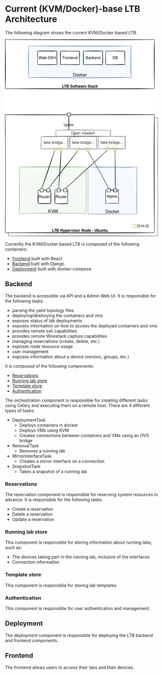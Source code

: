 
# Current (KVM/Docker)-base LTB Architecture

The following diagram shows the current KVM/Docker based LTB.

![Current LTB Architecture](../assets/drawings/ltb-stack-node.svg)

Currently the KVM/Docker based LTB is composed of the following containers:

- [Frontend](#frontend) built with React
- [Backend](#backend) built with Django
- [Deployment](#deployment) built with docker-compose

## Backend

The backend is accessible via API and a Admin Web UI.
It is responsible for the following tasks:

- parsing the yaml topology files
- deploying/destroying the containers and vms
- exposes status of lab deployments
- exposes information on how to access the deployed containers and vms
- provides remote ssh capabilities
- provides remote Wireshark capture capabilities
- managing reservations (create, delete, etc.)
- exposes node resource usage
- user management
- exposes information about a device (version, groups, etc.)

It is composed of the following components:

- [Reservations](#reservations)
- [Running lab store](#running-lab-store)
- [Template store](#template-store)
- [Authentication](#authentication)

The orchestration component is responsible for creating different tasks using Celery and executing them on a remote host.
There are 4 different types of tasks:

- DeploymentTask
  - Deploys containers in docker
  - Deploys VMs using KVM
  - Creates connections between containers and VMs using an OVS bridge
- RemovalTask
  - Removes a running lab
- MirrorInterfaceTask
  - Creates a mirror interface on a connection
- SnapshotTask
  - Takes a snapshot of a running lab

### Reservations

The reservation component is responsible for reserving system resources in advance. It is responsible for the following tasks:

- Create a reservation
- Delete a reservation
- Update a reservation

### Running lab store

This component is responsible for storing information about running labs, such as:

- The devices taking part in the running lab, inclusive of the interfaces
- Connection information

### Template store

This component is responsible for storing lab templates.

### Authentication

This component is responsible for user authentication and management.

## Deployment

The deployment component is responsible for deploying the LTB backend and frontend components.

## Frontend

The frontend allows users to access their labs and their devices.
